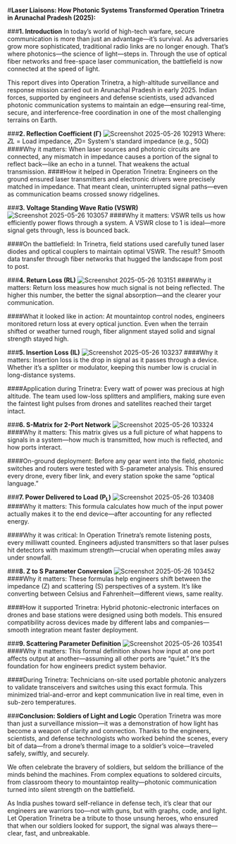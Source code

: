 #**Laser Liaisons: How Photonic Systems Transformed Operation Trinetra in Arunachal Pradesh (2025):**



###**1. Introduction**
In today’s world of high-tech warfare, secure communication is more than just an advantage—it’s survival. As adversaries grow more sophisticated, traditional radio links are no longer enough. That’s where photonics—the science of light—steps in. Through the use of optical fiber networks and free-space laser communication, the battlefield is now connected at the speed of light.

This report dives into Operation Trinetra, a high-altitude surveillance and response mission carried out in Arunachal Pradesh in early 2025. Indian forces, supported by engineers and defense scientists, used advanced photonic communication systems to maintain an edge—ensuring real-time, secure, and interference-free coordination in one of the most challenging terrains on Earth.



###**2. Reflection Coefficient (Γ)**
![Screenshot 2025-05-26 102913](https://github.com/user-attachments/assets/9d67242d-11e5-45d3-99fb-ec6e62ef9c28)
Where:
𝑍𝐿 = Load impedance,
𝑍0= System's standard impedance (e.g., 50Ω)
####Why it matters:
When laser sources and photonic circuits are connected, any mismatch in impedance causes a portion of the signal to reflect back—like an echo in a tunnel. That weakens the actual transmission.
####How it helped in Operation Trinetra:
Engineers on the ground ensured laser transmitters and electronic drivers were precisely matched in impedance. That meant clean, uninterrupted signal paths—even as communication beams crossed snowy ridgelines.



###**3. Voltage Standing Wave Ratio (VSWR)**
![Screenshot 2025-05-26 103057](https://github.com/user-attachments/assets/f68ce677-cd47-4a06-a8da-1a1206ccfe30)
####Why it matters:
VSWR tells us how efficiently power flows through a system. A VSWR close to 1 is ideal—more signal gets through, less is bounced back.

####On the battlefield:
In Trinetra, field stations used carefully tuned laser diodes and optical couplers to maintain optimal VSWR. The result? Smooth data transfer through fiber networks that hugged the landscape from post to post.



###**4. Return Loss (RL)**
![Screenshot 2025-05-26 103151](https://github.com/user-attachments/assets/63d68b04-a376-4713-bb36-94461887776b)
####Why it matters:
Return loss measures how much signal is not being reflected. The higher this number, the better the signal absorption—and the clearer your communication.

####What it looked like in action:
At mountaintop control nodes, engineers monitored return loss at every optical junction. Even when the terrain shifted or weather turned rough, fiber alignment stayed solid and signal strength stayed high.



###**5. Insertion Loss (IL)**
![Screenshot 2025-05-26 103237](https://github.com/user-attachments/assets/f4380f90-b294-4736-9e07-2df30df416fc)
####Why it matters:
Insertion loss is the drop in signal as it passes through a device. Whether it’s a splitter or modulator, keeping this number low is crucial in long-distance systems.

####Application during Trinetra:
Every watt of power was precious at high altitude. The team used low-loss splitters and amplifiers, making sure even the faintest light pulses from drones and satellites reached their target intact.



###**6. S-Matrix for 2-Port Network**
![Screenshot 2025-05-26 103324](https://github.com/user-attachments/assets/4c2000c8-9f92-4e19-b74f-6496aed9ee90)
####Why it matters:
This matrix gives us a full picture of what happens to signals in a system—how much is transmitted, how much is reflected, and how ports interact.

####On-ground deployment:
Before any gear went into the field, photonic switches and routers were tested with S-parameter analysis. This ensured every drone, every fiber link, and every station spoke the same “optical language.”



###**7. Power Delivered to Load (P<sub>L</sub>)**
![Screenshot 2025-05-26 103408](https://github.com/user-attachments/assets/bdf6a5e6-7ce4-41bd-9e38-66a85ed957bc)
####Why it matters:
This formula calculates how much of the input power actually makes it to the end device—after accounting for any reflected energy.

####Why it was critical:
In Operation Trinetra’s remote listening posts, every milliwatt counted. Engineers adjusted transmitters so that laser pulses hit detectors with maximum strength—crucial when operating miles away under snowfall.



###**8. Z to S Parameter Conversion**
![Screenshot 2025-05-26 103452](https://github.com/user-attachments/assets/485eb0ac-2a6c-425f-9cfe-f5dff28d3c6e)
####Why it matters:
These formulas help engineers shift between the impedance (Z) and scattering (S) perspectives of a system. It’s like converting between Celsius and Fahrenheit—different views, same reality.

####How it supported Trinetra:
Hybrid photonic-electronic interfaces on drones and base stations were designed using both models. This ensured compatibility across devices made by different labs and companies—smooth integration meant faster deployment.



###**9. Scattering Parameter Definition**
![Screenshot 2025-05-26 103541](https://github.com/user-attachments/assets/66a96c85-1539-4a31-a689-0568eb3db66b)
####Why it matters:
This formal definition shows how input at one port affects output at another—assuming all other ports are “quiet.” It’s the foundation for how engineers predict system behavior.

####During Trinetra:
Technicians on-site used portable photonic analyzers to validate transceivers and switches using this exact formula. This minimized trial-and-error and kept communication live in real time, even in sub-zero temperatures.



###**Conclusion: Soldiers of Light and Logic**
Operation Trinetra was more than just a surveillance mission—it was a demonstration of how light has become a weapon of clarity and connection. Thanks to the engineers, scientists, and defense technologists who worked behind the scenes, every bit of data—from a drone’s thermal image to a soldier’s voice—traveled safely, swiftly, and securely.

We often celebrate the bravery of soldiers, but seldom the brilliance of the minds behind the machines. From complex equations to soldered circuits, from classroom theory to mountaintop reality—photonic communication turned into silent strength on the battlefield.

As India pushes toward self-reliance in defense tech, it’s clear that our engineers are warriors too—not with guns, but with graphs, code, and light. Let Operation Trinetra be a tribute to those unsung heroes, who ensured that when our soldiers looked for support, the signal was always there—clear, fast, and unbreakable.

